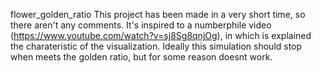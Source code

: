 flower_golden_ratio
This project has been made in a very short time, so there aren't any comments.
It's inspired to a numberphile video (https://www.youtube.com/watch?v=sj8Sg8qnjOg),
in which is explained the charateristic of the visualization.
Ideally this simulation should stop when meets the golden ratio, but for some reason
doesnt work.
